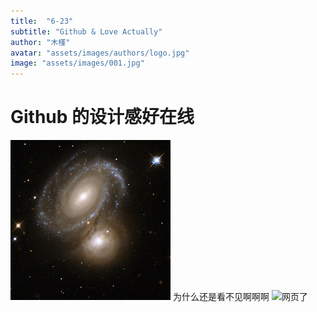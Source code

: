 ```yaml
---
title:  "6-23"
subtitle: "Github & Love Actually"
author: "木槿"
avatar: "assets/images/authors/logo.jpg"
image: "assets/images/001.jpg"
---
```


# Github 的设计感好在线
![ei](http://github.com/mujin7/midsummer/raw/master/assets/images/xlarge_web小.png)
为什么还是看不见啊啊啊
![网页了](https://bkimg.cdn.bcebos.com/pic/d009b3de9c82d158ccbf98bc1b430ed8bc3eb135e42e?x-bce-process=image/watermark,image_d2F0ZXIvYmFpa2UxNTA=,g_7,xp_5,yp_5/format,f_auto)
